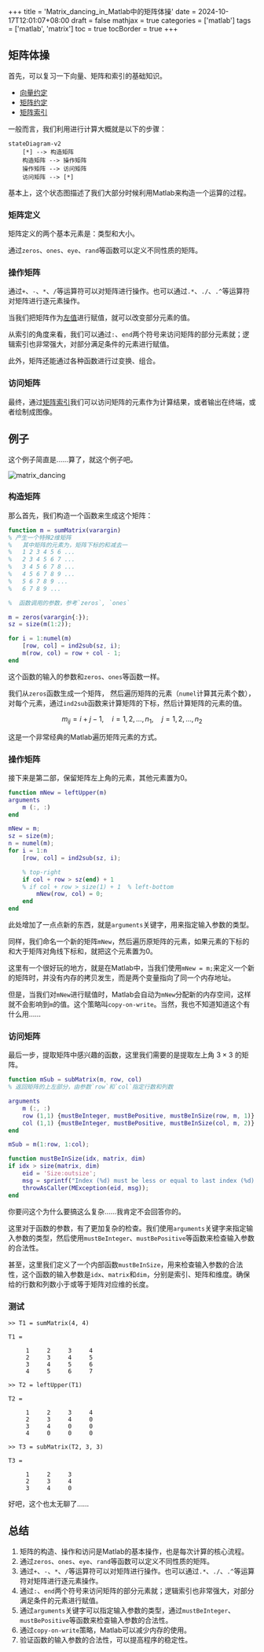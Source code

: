 +++
title = 'Matrix_dancing_in_Matlab中的矩阵体操'
date = 2024-10-17T12:01:07+08:00
draft = false
mathjax = true
categories = ['matlab']
tags = ['matlab', 'matrix']
toc = true
tocBorder = true
+++



## 矩阵体操

首先，可以复习一下向量、矩阵和索引的基础知识。

- [向量约定](/posts/matlab/vectors-in-matlab/)
- [矩阵约定](/posts/matlab/matrix-in-matlab/)
- [矩阵索引](/posts/matlab/indexing_in_matlab/)

一般而言，我们利用进行计算大概就是以下的步骤：

```mermaid
stateDiagram-v2
    [*] --> 构造矩阵
    构造矩阵 --> 操作矩阵
    操作矩阵 --> 访问矩阵
    访问矩阵 --> [*]
```

基本上，这个状态图描述了我们大部分时候利用Matlab来构造一个运算的过程。

### 矩阵定义

矩阵定义的两个基本元素是：类型和大小。

通过`zeros`、`ones`、`eye`、`rand`等函数可以定义不同性质的矩阵。

### 操作矩阵

通过`+`、`-`、`*`、`/`等运算符可以对矩阵进行操作。也可以通过`.*`、`./`、`.^`等运算符对矩阵进行逐元素操作。

当我们把矩阵作为[左值](/posts/matlab/lval-and-rval-in-matlab/)进行赋值，就可以改变部分元素的值。

从索引的角度来看，我们可以通过`:`、`end`两个符号来访问矩阵的部分元素就；逻辑索引也非常强大，对部分满足条件的元素进行赋值。

此外，矩阵还能通过各种函数进行过变换、组合。

### 访问矩阵

最终，通过[矩阵索引](/posts/matlab/indexing_in_matlab/)我们可以访问矩阵的元素作为计算结果，或者输出在终端，或者绘制成图像。

## 例子

这个例子简直是……算了，就这个例子吧。

![matrix_dancing](/matlab-img/matrix-sample.jpeg)

### 构造矩阵

那么首先，我们构造一个函数来生成这个矩阵：

```matlab
function m = sumMatrix(varargin)
% 产生一个特殊2维矩阵
%   其中矩阵的元素为，矩阵下标的和减去一
%   1 2 3 4 5 6 ...
%   2 3 4 5 6 7 ...
%   3 4 5 6 7 8 ...
%   4 5 6 7 8 9 ...
%   5 6 7 8 9 ...
%   6 7 8 9 ...

%  函数调用的参数，参考`zeros`, `ones`

m = zeros(varargin{:});
sz = size(m(1:2));

for i = 1:numel(m)
    [row, col] = ind2sub(sz, i);
    m(row, col) = row + col - 1;
end
```

这个函数的输入的参数和`zeros`、`ones`等函数一样。

我们从`zeros`函数生成一个矩阵， 然后遍历矩阵的元素（`numel`计算其元素个数），对每个元素，通过`ind2sub`函数来计算矩阵的下标，然后计算矩阵的元素的值。

$$
m_{ij} = i + j - 1, \quad i = 1, 2, \ldots, n_1, \quad j = 1, 2, \ldots, n_2
$$

这是一个非常经典的Matlab遍历矩阵元素的方式。

### 操作矩阵

接下来是第二部，保留矩阵左上角的元素，其他元素置为0。


```matlab
function mNew = leftUpper(m)
arguments
    m (:, :)
end

mNew = m;
sz = size(m);
n = numel(m);
for i = 1:n
    [row, col] = ind2sub(sz, i);

    % top-right
    if col + row > sz(end) + 1 
    % if col + row > size(1) + 1  % left-bottom
        mNew(row, col) = 0;
    end
end
```

此处增加了一点点新的东西，就是`arguments`关键字，用来指定输入参数的类型。

同样，我们命名一个新的矩阵`mNew`，然后遍历原矩阵的元素，如果元素的下标的和大于矩阵对角线下标和，就把这个元素置为0。

这里有一个很好玩的地方，就是在Matlab中，当我们使用`mNew = m;`来定义一个新的矩阵时，并没有内存的拷贝发生，而是两个变量指向了同一个内存地址。

但是，当我们对`mNew`进行赋值时，Matlab会自动为`mNew`分配新的内存空间，这样就不会影响到`m`的值。这个策略叫`copy-on-write`。当然，我也不知道知道这个有什么用……

### 访问矩阵

最后一步，提取矩阵中感兴趣的函数，这里我们需要的是提取左上角 $3\times 3$ 的矩阵。

```matlab
function mSub = subMatrix(m, row, col)
% 返回矩阵的上左部分，由参数`row`和`col`指定行数和列数

arguments
    m (:, :) 
    row (1,1) {mustBeInteger, mustBePositive, mustBeInSize(row, m, 1)}
    col (1,1) {mustBeInteger, mustBePositive, mustBeInSize(col, m, 2)} 
end

mSub = m(1:row, 1:col);

function mustBeInSize(idx, matrix, dim)
if idx > size(matrix, dim)
    eid = 'Size:outsize';
    msg = sprintf("Index (%d) must be less or equal to last index (%d) in given dimesion (%d)", idx, size(matrix, dim), dim);
    throwAsCaller(MException(eid, msg));
end
```

你要问这个为什么要搞这么复杂……我肯定不会回答你的。

这里对于函数的参数，有了更加复杂的检查。我们使用`arguments`关键字来指定输入参数的类型，然后使用`mustBeInteger`、`mustBePositive`等函数来检查输入参数的合法性。

甚至，这里我们定义了一个内部函数`mustBeInSize`，用来检查输入参数的合法性，这个函数的输入参数是`idx`、`matrix`和`dim`，分别是索引、矩阵和维度。确保给的行数和列数小于或等于矩阵对应维的长度。

### 测试

```
>> T1 = sumMatrix(4, 4)

T1 =

     1     2     3     4
     2     3     4     5
     3     4     5     6
     4     5     6     7

>> T2 = leftUpper(T1)

T2 =

     1     2     3     4
     2     3     4     0
     3     4     0     0
     4     0     0     0

>> T3 = subMatrix(T2, 3, 3)

T3 =

     1     2     3
     2     3     4
     3     4     0
```

好吧，这个也太无聊了……


## 总结

1. 矩阵的构造、操作和访问是Matlab的基本操作，也是每次计算的核心流程。
2. 通过`zeros`、`ones`、`eye`、`rand`等函数可以定义不同性质的矩阵。
3. 通过`+`、`-`、`*`、`/`等运算符可以对矩阵进行操作。也可以通过`.*`、`./`、`.^`等运算符对矩阵进行逐元素操作。
4. 通过`:`、`end`两个符号来访问矩阵的部分元素就；逻辑索引也非常强大，对部分满足条件的元素进行赋值。
5. 通过`arguments`关键字可以指定输入参数的类型，通过`mustBeInteger`、`mustBePositive`等函数来检查输入参数的合法性。
6. 通过`copy-on-write`策略，Matlab可以减少内存的使用。
7. 验证函数的输入参数的合法性，可以提高程序的稳定性。